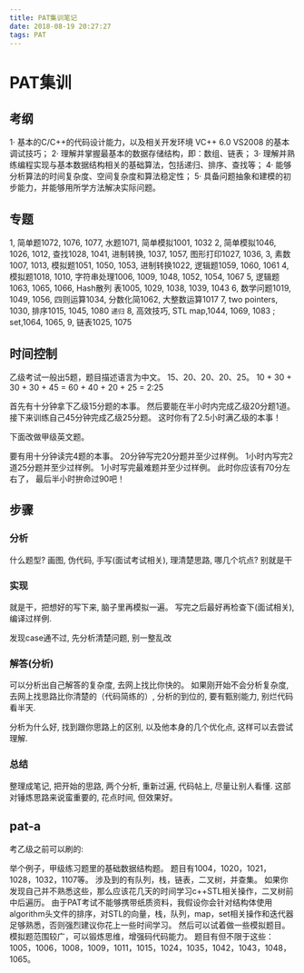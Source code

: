 ```yaml
---
title: PAT集训笔记
date: 2018-08-19 20:27:27
tags: PAT
---
```


# PAT集训

## 考纲
1· 基本的C/C++的代码设计能力，以及相关开发环境 VC++ 6.0   VS2008 的基本调试技巧； 
2· 理解并掌握最基本的数据存储结构，即：数组、链表； 
3· 理解并熟练编程实现与基本数据结构相关的基础算法，包括递归、排序、查找等； 
4· 能够分析算法的时间复杂度、空间复杂度和算法稳定性； 
5· 具备问题抽象和建模的初步能力，并能够用所学方法解决实际问题。

## 专题
1, 简单题1072, 1076, 1077, 水题1071, 简单模拟1001, 1032
2, 简单模拟1046, 1026, 1012, 查找1028, 1041, 进制转换, 1037, 1057, 图形打印1027, 1036, 
3, 素数1007, 1013, 模拟题1051, 1050, 1053, 进制转换1022, 逻辑题1059, 1060, 1061
4, 模拟题1018, 1010, 字符串处理1006, 1009, 1048, 1052, 1054, 1067
5, 逻辑题1063, 1065, 1066, Hash散列 表1005, 1029, 1038, 1039, 1043
6, 数学问题1019, 1049, 1056, 四则运算1034, 分数化简1062, 大整数运算1017
7, two pointers, 1030, 排序1015, 1045, 1080
`递归`
8, 高效技巧, STL  map,1044, 1069, 1083 ; set,1064, 1065,
9, 链表1025, 1075

## 时间控制
乙级考试一般出5题，题目描述语言为中文。
15、20、20、20、25。
10 + 30 + 30 + 30 + 45 = 60 + 40 + 20 + 25 = 2:25

首先有十分钟拿下乙级15分题的本事。
然后要能在半小时内完成乙级20分题1道。
接下来训练自己45分钟完成乙级25分题。
这时你有了2.5小时满乙级的本事！

下面改做甲级英文题。

要有用十分钟读完4题的本事。
20分钟写完20分题并至少过样例。
1小时内写完2道25分题并至少过样例。
1小时写完最难题并至少过样例。
此时你应该有70分左右了，
最后半小时拚命过90吧！

## 步骤

### 分析
什么题型? 画图, 伪代码, 手写(面试考试相关), 理清楚思路, 哪几个坑点? 别就是干

### 实现
就是干，把想好的写下来, 脑子里再模拟一遍。
写完之后最好再检查下(面试相关),
编译过样例.

发现case通不过, 先分析清楚问题, 别一整乱改

### 解答(分析)
可以分析出自己解答的复杂度, 去网上找比你快的。
如果刚开始不会分析复杂度, 去网上找思路比你清楚的（代码简练的）, 分析的到位的, 要有甄别能力, 别烂代码看半天.

分析为什么好, 找到跟你思路上的区别, 以及他本身的几个优化点, 这样可以去尝试理解.

### 总结
整理成笔记, 把开始的思路, 两个分析, 重新过遍, 代码帖上, 尽量让别人看懂.
这部对锤炼思路来说蛮重要的, 花点时间, 但效果好。

## pat-a

考乙级之前可以刷的:

举个例子，甲级练习题里的基础数据结构题。
题目有1004，1020，1021，1028，1032，1107等。
涉及到的有队列，栈，链表，二叉树，并查集。
如果你发现自己并不熟悉这些，那么应该花几天的时间学习c++STL相关操作，二叉树前中后遍历。
由于PAT考试不能够携带纸质资料，我假设你会针对结构体使用algorithm头文件的排序，对STL的向量，栈，队列，map，set相关操作和迭代器足够熟悉，否则强烈建议你花上一些时间学习。
然后可以试着做一些模拟题目。
模拟题范围较广，可以锻炼思维，增强码代码能力。
题目有但不限于这些：1005，1006，1008，1009，1011，1015，1024，1035，1042，1043，1048，1065。
